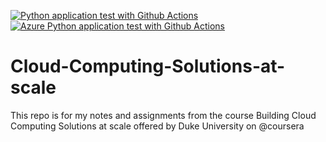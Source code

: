 [![Python application test with Github Actions](https://github.com/iKwesi/Cloud-Computing-Solutions-at-scale/actions/workflows/main.yml/badge.svg)](https://github.com/iKwesi/Cloud-Computing-Solutions-at-scale/actions/workflows/main.yml)
[![Azure Python application test with Github Actions](https://github.com/iKwesi/Cloud-Computing-Solutions-at-scale/actions/workflows/azure.yml/badge.svg)](https://github.com/iKwesi/Cloud-Computing-Solutions-at-scale/actions/workflows/azure.yml)

# Cloud-Computing-Solutions-at-scale
This repo is for my notes and assignments from the course Building Cloud Computing Solutions at scale offered by Duke University on @coursera
